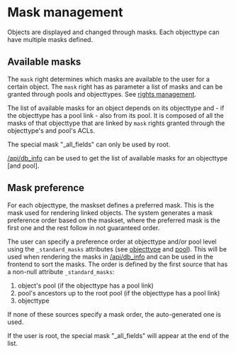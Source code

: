 # Mask management

Objects are displayed and changed through masks. Each objecttype can have multiple masks defined.

## Available masks

The `mask` right determines which masks are available to the user for a certain object. The `mask`
right has as parameter a list of masks and can be granted through pools and objecttypes. See
[rights management](/technical/rightsmanagement/rightsmanagement.md).

The list of available masks for an object depends on its objecttype and - if the objecttype has a
pool link - also from its pool. It is composed of all the masks of that objecttype that are linked
by `mask` rights granted through the objecttype's and pool's ACLs.

The special mask "\_all\_fields" can only be used by root.

[/api/db_info](/technical/api/db_info/db_info.md) can be used to get the list of available masks for an objecttype [and pool].

## Mask preference

For each objecttype, the maskset defines a preferred mask. This is the mask used for rendering linked objects.
The system generates a mask preference order based on the maskset, where the preferred mask is the first one
and the rest follow in not guaranteed order.

The user can specify a preference order at objecttype and/or pool level using the `_standard_masks` attributes
(see [objecttype](/technical/types/objecttype/objecttype.md) and [pool](/technical/types/pool/pool.md)). This will be used when rendering
the masks in [/api/db_info](/technical/api/db_info/db_info.md) and can be used in the frontend to sort the masks. The order is defined
by the first source that has a non-null attribute `_standard_masks`:

1. object's pool (if the objecttype has a pool link)
2. pool's ancestors up to the root pool (if the objecttype has a pool link)
3. objecttype

If none of these sources specify a mask order, the auto-generated one is used.

If the user is root, the special mask "_all_fields" will appear at the end of the list.

